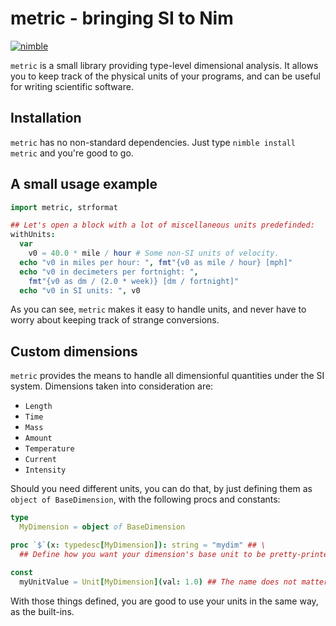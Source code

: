 # metric - bringing SI to Nim

[![nimble](https://raw.githubusercontent.com/yglukhov/nimble-tag/master/nimble_js.png)](https://github.com/yglukhov/nimble-tag)

`metric` is a small library providing type-level dimensional analysis.
It allows you to keep track of the physical units of your programs, and can
be useful for writing scientific software.

## Installation

`metric` has no non-standard dependencies. Just type `nimble install metric`
and you're good to go.

## A small usage example

```nim
import metric, strformat

## Let's open a block with a lot of miscellaneous units predefinded:
withUnits:
  var
    v0 = 40.0 * mile / hour # Some non-SI units of velocity.
  echo "v0 in miles per hour: ", fmt"{v0 as mile / hour} [mph]"
  echo "v0 in decimeters per fortnight: ",
    fmt"{v0 as dm / (2.0 * week)} [dm / fortnight]"
  echo "v0 in SI units: ", v0
```

As you can see, `metric` makes it easy to handle units, and never have to
worry about keeping track of strange conversions.

## Custom dimensions

`metric` provides the means to handle all dimensionful quantities under the
SI system. Dimensions taken into consideration are:

* `Length`
* `Time`
* `Mass`
* `Amount`
* `Temperature`
* `Current`
* `Intensity`

Should you need different units, you can do that, by just defining them as
`object of BaseDimension`, with the following procs and constants:

```nim
type
  MyDimension = object of BaseDimension

proc `$`(x: typedesc[MyDimension]): string = "mydim" ## \
  ## Define how you want your dimension's base unit to be pretty-printed.

const
  myUnitValue = Unit[MyDimension](val: 1.0) ## The name does not matter here.
```

With those things defined, you are good to use your units in the same way, as
the built-ins.
